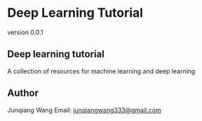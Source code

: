 # Deep Learning Tutorial 


version 0.0.1

## Deep learning tutorial 

A collection of resources for machine learning and deep learning

## Author

Junqiang Wang 
Email: junqiangwang333@gmail.com
